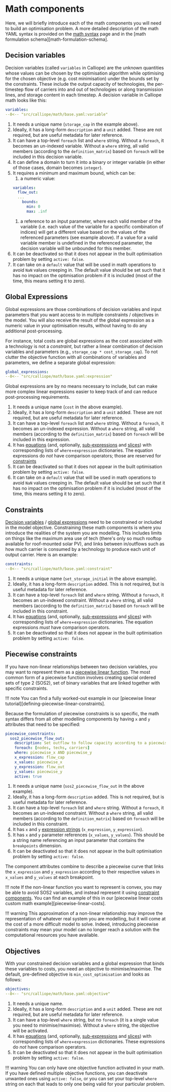 
# Math components

Here, we will briefly introduce each of the math components you will need to build an optimisation problem.
A more detailed description of the math YAML syntax is provided on the [math syntax](syntax.md) page and in the [math formulation schema][math-formulation-schema].

## Decision variables

Decision variables (called `variables` in Calliope) are the unknown quantities whose values can be chosen by the optimisation algorithm while optimising for the chosen objective (e.g. cost minimisation) under the bounds set by the constraints.
These include the output capacity of technologies, the per-timestep flow of carriers into and out of technologies or along transmission lines, and storage content in each timestep.
A decision variable in Calliope math looks like this:

```yaml
variables:
--8<-- "src/calliope/math/base.yaml:variable"
```

1. It needs a unique name (`storage_cap` in the example above).
1. Ideally, it has a long-form `description` and a `unit` added.
These are not required, but are useful metadata for later reference.
1. It can have a top-level `foreach` list and `where` string.
Without a `foreach`, it becomes an un-indexed variable.
Without a `where` string, all valid members (according to the `definition_matrix`) based on `foreach` will be included in this decision variable.
1. It can define a domain to turn it into a binary or integer variable (in either of those cases, domain becomes `integer`).
1. It requires a minimum and maximum bound, which can be:
    1. a numeric value:
    ```yaml
    variables:
      flow_out:
      ...
        bounds:
          min: 0
          max: .inf
    ```
    1. a reference to an input parameter, where each valid member of the variable (i.e. each value of the variable for a specific combination of indices) will get a different value based on the values of the referenced parameters (see example above).
    If a value for a valid variable member is undefined in the referenced parameter, the decision variable will be unbounded for this member.
1. It can be deactivated so that it does not appear in the built optimisation problem by setting `active: false`.
1. It can take on a `default` value that will be used in math operations to avoid `NaN` values creeping in.
The default value should be set such that it has no impact on the optimisation problem if it is included (most of the time, this means setting it to zero).

## Global Expressions

Global expressions are those combinations of decision variables and input parameters that you want access to in multiple constraints / objectives in the model.
You will also receive the result of the global expression as a numeric value in your optimisation results, without having to do any additional post-processing.

For instance, total costs are global expressions as the cost associated with a technology is not a _constraint_, but rather a linear combination of decision variables and parameters (e.g., `storage_cap * cost_storage_cap`).
To not clutter the objective function with all combinations of variables and parameters, we define a separate global expression:

```yaml
global_expressions:
--8<-- "src/calliope/math/base.yaml:expression"
```

Global expressions are by no means necessary to include, but can make more complex linear expressions easier to keep track of and can reduce post-processing requirements.

1. It needs a unique name (`cost` in the above example).
1. Ideally, it has a long-form `description` and a `unit` added.
These are not required, but are useful metadata for later reference.
1. It can have a top-level `foreach` list and `where` string.
Without a `foreach`, it becomes an un-indexed expression.
Without a `where` string, all valid members (according to the `definition_matrix`) based on `foreach` will be included in this expression.
1. It has [equations](syntax.md#equations) (and, optionally, [sub-expressions](syntax.md#sub-expressions) and [slices](syntax.md#slices)) with corresponding lists of `where`+`expression` dictionaries.
The equation expressions do _not_ have comparison operators; those are reserved for [constraints](#constraints)
1. It can be deactivated so that it does not appear in the built optimisation problem by setting `active: false`.
1. It can take on a `default` value that will be used in math operations to avoid `NaN` values creeping in.
The default value should be set such that it has no impact on the optimisation problem if it is included (most of the time, this means setting it to zero).

## Constraints

[Decision variables](#decision-variables) / [global expressions](#global-expressions) need to be constrained or included in the model objective.
Constraining these math components is where you introduce the realities of the system you are modelling.
This includes limits on things like the maximum area use of tech (there's only so much rooftop available for roof-mounted solar PV), and links between in/outflows such as how much carrier is consumed by a technology to produce each unit of output carrier.
Here is an example:

```yaml
constraints:
--8<-- "src/calliope/math/base.yaml:constraint"
```

1. It needs a unique name (`set_storage_initial` in the above example).
1. Ideally, it has a long-form `description` added.
This is not required, but is useful metadata for later reference.
1. It can have a top-level `foreach` list and `where` string.
Without a `foreach`, it becomes an un-indexed constraint.
Without a `where` string, all valid members (according to the `definition_matrix`) based on `foreach` will be included in this constraint.
1. It has [equations](syntax.md#equations) (and, optionally, [sub-expressions](syntax.md#sub-expressions) and [slices](syntax.md#slices)) with corresponding lists of `where`+`expression` dictionaries.
The equation expressions _must_ have comparison operators.
1. It can be deactivated so that it does not appear in the built optimisation problem by setting `active: false`.

## Piecewise constraints

If you have non-linear relationships between two decision variables, you may want to represent them as a [piecewise linear function](https://en.wikipedia.org/wiki/Piecewise_linear_function).
The most common form of a piecewise function involves creating special ordered sets of type 2 (SOS2), set of binary variables that are linked together with specific constraints.

!!! note
    You can find a fully worked-out example in our [piecewise linear tutorial][defining-piecewise-linear-constraints].

Because the formulation of piecewise constraints is so specific, the math syntax differs from all other modelling components by having `x` and `y` attributes that need to be specified:

```yaml
piecewise_constraints:
  sos2_piecewise_flow_out:
    description: Set outflow to follow capacity according to a piecewise curve.
    foreach: [nodes, techs, carriers]
    where: piecewise_x AND piecewise_y
    x_expression: flow_cap
    x_values: piecewise_x
    y_expression: flow_out
    y_values: piecewise_y
    active: true
```

1. It needs a unique name (`sos2_piecewise_flow_out` in the above example).
1. Ideally, it has a long-form `description` added.
This is not required, but is useful metadata for later reference.
1. It can have a top-level `foreach` list and `where` string.
Without a `foreach`, it becomes an un-indexed constraint.
Without a `where` string, all valid members (according to the `definition_matrix`) based on `foreach` will be included in this constraint.
1. It has `x` and `y` [expression strings](syntax.md#expression-strings) (`x_expression`, `y_expression`).
1. It has `x` and `y` parameter references (`x_values`, `y_values`).
This should be a string name referencing an input parameter that contains the `breakpoints` dimension.
1. It can be deactivated so that it does not appear in the built optimisation problem by setting `active: false`.

The component attributes combine to describe a piecewise curve that links the `x_expression` and `y_expression` according to their respective values in `x_values` and `y_values` at each breakpoint.

!!! note
    If the non-linear function you want to represent is convex, you may be able to avoid SOS2 variables, and instead represent it using [constraint components](#constraints).
    You can find an example of this in our [piecewise linear costs custom math example][piecewise-linear-costs].

!!! warning
    This approximation of a non-linear relationship may improve the representation of whatever real system you are modelling, but it will come at the cost of a more difficult model to solve.
    Indeed, introducing piecewise constraints may mean your model can no longer reach a solution with the computational resources you have available.

## Objectives

With your constrained decision variables and a global expression that binds these variables to costs, you need an objective to minimise/maximise. The default, pre-defined objective is `min_cost_optimisation` and looks as follows:

```yaml
objectives:
--8<-- "src/calliope/math/base.yaml:objective"
```

1. It needs a unique name.
1. Ideally, it has a long-form `description` and a `unit` added.
These are not required, but are useful metadata for later reference.
1. It can have a top-level `where` string, but no `foreach` (it is a single value you need to minimise/maximise).
Without a `where` string, the objective will be activated.
1. It has [equations](syntax.md#equations) (and, optionally, [sub-expressions](syntax.md#sub-expressions) and [slices](syntax.md#slices)) with corresponding lists of `where`+`expression` dictionaries.
These expressions do _not_ have comparison operators.
1. It can be deactivated so that it does not appear in the built optimisation problem by setting `active: false`.

!!! warning
    You can only have one objective function activated in your math.
    If you have defined multiple objective functions, you can deactivate unwanted ones using `active: false`, or you can set your top-level `where` string on each that leads to only one being valid for your particular problem.

